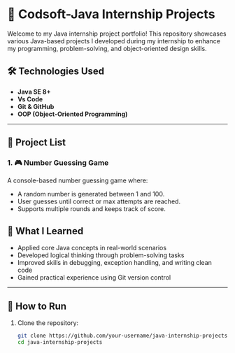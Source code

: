 # 💼 Codsoft-Java Internship Projects

Welcome to my Java internship project portfolio! This repository showcases various Java-based projects I developed during my internship to enhance my programming, problem-solving, and object-oriented design skills.

## 🛠️ Technologies Used

- **Java SE 8+**
- **Vs Code**
- **Git & GitHub**
- **OOP (Object-Oriented Programming)**

---

## 📂 Project List

### 1. 🎮 Number Guessing Game
A console-based number guessing game where:
- A random number is generated between 1 and 100.
- User guesses until correct or max attempts are reached.
- Supports multiple rounds and keeps track of score.

## 🧠 What I Learned

- Applied core Java concepts in real-world scenarios
- Developed logical thinking through problem-solving tasks
- Improved skills in debugging, exception handling, and writing clean code
- Gained practical experience using Git version control

---

## 🚀 How to Run

1. Clone the repository:
   ```bash
   git clone https://github.com/your-username/java-internship-projects.git
   cd java-internship-projects
